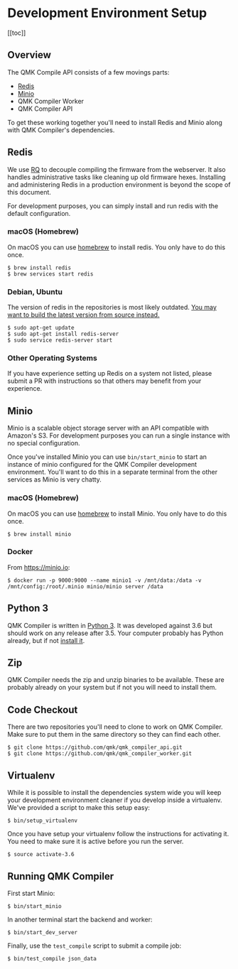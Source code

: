 # Development Environment Setup

[[toc]]

## Overview

The QMK Compile API consists of a few movings parts:

* [Redis](http://redis.io)
* [Minio](http://minio.io)
* QMK Compiler Worker
* QMK Compiler API

To get these working together you'll need to install Redis and Minio along with QMK Compiler's dependencies.

## Redis

We use [RQ](http://python-rq.org) to decouple compiling the firmware from the webserver. It also handles administrative tasks like cleaning up old firmware hexes. Installing and administering Redis in a production environment is beyond the scope of this document.

For development purposes, you can simply install and run redis with the default configuration.

### macOS (Homebrew)

On macOS you can use [homebrew](http://brew.sh) to install redis. You only
have to do this once.

    $ brew install redis
    $ brew services start redis

### Debian, Ubuntu

The version of redis in the repositories is most likely outdated.
[You may want to build the latest version from source
instead.](http://redis.io/topics/quickstart)

    $ sudo apt-get update
    $ sudo apt-get install redis-server
    $ sudo service redis-server start

### Other Operating Systems

If you have experience setting up Redis on a system not listed, please submit a PR with instructions so that others may benefit from your experience.

## Minio

Minio is a scalable object storage server with an API compatible with Amazon's S3. For development purposes you can run a single instance with no special configuration.

Once you've installed Minio you can use `bin/start_minio` to start an instance of minio configured for the QMK Compiler development environment. You'll want to do this in a separate terminal from the other services as Minio is very chatty.

### macOS (Homebrew)

On macOS you can use [homebrew](http://brew.sh) to install Minio. You only have to do this once.

    $ brew install minio

### Docker

From <https://minio.io>:

    $ docker run -p 9000:9000 --name minio1 -v /mnt/data:/data -v /mnt/config:/root/.minio minio/minio server /data

## Python 3

QMK Compiler is written in [Python 3](http://python.org). It was developed against 3.6 but should work on any release after 3.5. Your computer probably has Python already, but if not [install it](https://www.python.org/downloads/).

## Zip

QMK Compiler needs the zip and unzip binaries to be available. These are probably already on your system but if not you will need to install them.

## Code Checkout

There are two repositories you'll need to clone to work on QMK Compiler. Make sure to put them in the same directory so they can find each other.

    $ git clone https://github.com/qmk/qmk_compiler_api.git
    $ git clone https://github.com/qmk/qmk_compiler_worker.git

## Virtualenv

While it is possible to install the dependencies system wide you will keep your development environment cleaner if you develop inside a virtualenv. We've provided a script to make this setup easy:

    $ bin/setup_virtualenv

Once you have setup your virtualenv follow the instructions for activating it. You need to make sure it is active before you run the server.

    $ source activate-3.6

## Running QMK Compiler

First start Minio:

    $ bin/start_minio

In another terminal start the backend and worker:

    $ bin/start_dev_server

Finally, use the `test_compile` script to submit a compile job:

    $ bin/test_compile json_data
